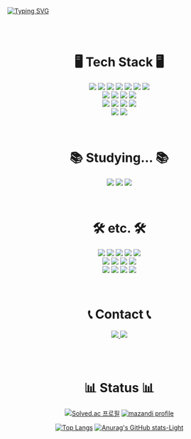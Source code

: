 <!--
**A1ueo/A1ueo** is a ✨ _special_ ✨ repository because its `README.md` (this file) appears on your GitHub profile.

Here are some ideas to get you started:

- 🔭 I’m currently working on ...
- 🌱 I’m currently learning ...
- 👯 I’m looking to collaborate on ...
- 🤔 I’m looking for help with ...
- 💬 Ask me about ...
- 📫 How to reach me: ...
- 😄 Pronouns: ...
- ⚡ Fun fact: ...
-->

<!--
  <img src="https://img.shields.io/badge/Made%20with-Markdown-1f425f.svg" />
-->

[![Typing SVG](https://readme-typing-svg.demolab.com?font=Fira+Code&size=100&center=true&vCenter=true&multiline=true&width=1000&height=300&lines=Computer+Science;%26+Engineering)](https://github.com/A1ueo)

<br>
<br>

<div align=center>
  <h1>🖥 Tech Stack 🖥</h1>
  <div>
    <div>
      <img src="https://img.shields.io/badge/C-A8B9CC?style=for-the-badge&logo=c&logoColor=white" />
      <img src="https://img.shields.io/badge/C%2B%2B-00599C?style=for-the-badge&logo=c%2B%2B&logoColor=white" />
      <img src="https://img.shields.io/badge/Python-3776AB?style=for-the-badge&logo=python&logoColor=white" />
      <img src="https://img.shields.io/badge/Java-ED8B00?style=for-the-badge&logo=openjdk&logoColor=white" />
      <img src="https://img.shields.io/badge/HTML5-E34F26?style=for-the-badge&logo=html5&logoColor=white" />
      <img src="https://img.shields.io/badge/CSS3-1572B6?style=for-the-badge&logo=css3&logoColor=white" />
      <img src="https://img.shields.io/badge/JavaScript-F7DF1E?style=for-the-badge&logo=JavaScript&logoColor=black" />
    </div>
    <div>
      <img src="https://img.shields.io/badge/NumPy-013243?style=for-the-badge&logo=numpy&logoColor=white" />
      <img src="https://img.shields.io/badge/pandas-150458?style=for-the-badge&logo=pandas&logoColor=white" />
      <img src="https://img.shields.io/badge/Bootstrap-7952B3?style=for-the-badge&logo=bootstrap&logoColor=white" />
      <img src="https://img.shields.io/badge/jQuery-0769AD?style=for-the-badge&logo=jquery&logoColor=white" />
    </div>
    <div>
      <img src="https://img.shields.io/badge/TensorFlow-FF6F00?style=for-the-badge&logo=tensorflow&logoColor=white" />
      <img src="https://img.shields.io/badge/Elastic_Search-005571?style=for-the-badge&logo=elasticsearch&logoColor=white" />
      <img src="https://img.shields.io/badge/Selenium-43B02A?style=for-the-badge&logo=selenium&logoColor=white" />
      <img src="https://img.shields.io/badge/DeepL-0F2B46?style=for-the-badge&logo=deepl&logoColor=white" />
    </div>
    <div>
      <img src="https://img.shields.io/badge/jsDelivr-E84D3D?style=for-the-badge&logo=jsdelivr&logoColor=white" />
      <img src="https://img.shields.io/badge/Google_Fonts-4285F4?style=for-the-badge&logo=googlefonts&logoColor=white" />
    </div>
  </div>

  <br>
  <br>
  
  <h1>📚 Studying... 📚</h1>
  <div>
    <img src="https://img.shields.io/badge/MySQL-4479A1?style=for-the-badge&logo=mysql&logoColor=white" />
    <img src="https://img.shields.io/badge/Spring-6DB33F?style=for-the-badge&logo=spring&logoColor=white" />
    <img src="https://img.shields.io/badge/Spring%20Boot-6DB33F?style=for-the-badge&logo=springboot&logoColor=white" />
  </div>
  
  <br>
  <br>
  
  <h1>🛠 etc. 🛠</h1>
    <div>
      <div>
        <img src="https://img.shields.io/badge/VSCode-007ACC?style=for-the-badge&logo=visual%20studio%20code&logoColor=white" />
        <!--
        <img src="https://img.shields.io/badge/VSCodium-2F80ED?style=for-the-badge&logo=vscodium&logoColor=white" />
        -->
        <img src="https://img.shields.io/badge/Anaconda-44A833?style=for-the-badge&logo=anaconda&logoColor=white" />
        <img src="https://img.shields.io/badge/Jupyter-F37626?style=for-the-badge&logo=jupyter&logoColor=white" />
        <img src="https://img.shields.io/badge/Spyder_IDE-8C0000?style=for-the-badge&logo=spyderide&logoColor=white" />
        <img src="https://img.shields.io/badge/Eclipse-2C2255?style=for-the-badge&logo=eclipse&logoColor=white" />
      </div>
      <div>
        <img src="https://img.shields.io/badge/Git-F05032?style=for-the-badge&logo=git&logoColor=white" />
        <img src="https://img.shields.io/badge/Linux-FCC624?style=for-the-badge&logo=linux&logoColor=black" />
        <img src="https://img.shields.io/badge/Ubuntu-E95420?style=for-the-badge&logo=ubuntu&logoColor=white" />
        <img src="https://img.shields.io/badge/WSL-0a97f5?style=for-the-badge&logo=linux&logoColor=white" />
      </div>
      <div>
        <img src="https://img.shields.io/badge/FFmpeg-007808?style=for-the-badge&logo=ffmpeg&logoColor=white" />
        <img src="https://img.shields.io/badge/GIMP-8C8073?style=for-the-badge&logo=gimp&logoColor=white" />
        <img src="https://img.shields.io/badge/DaVinci_Resolve-233A51?style=for-the-badge&logo=davinciresolve&logoColor=white" />
        <img src="https://img.shields.io/badge/FontForge-F2712B?style=for-the-badge&logo=fontforge&logoColor=white" />
      </div>
    </div>
  
  <br>
  <br>

  <h1>📞 Contact 📞</h1>
  <div>
    <a href="https://github.com/A1ueo">
      <img src="https://img.shields.io/badge/GitHub-181717?style=for-the-badge&logo=github&logoColor=white" />
    </a>
    <a href="https://www.discord.com/users/233140151037984770">
      <img src="https://img.shields.io/badge/Discord-5865F2?style=for-the-badge&logo=discord&logoColor=white" />
    </a>
  </div>

  <br>
  <br>
  <br>
  
  <h1>📊 Status 📊</h1>
  
  [![Solved.ac 프로필](http://mazassumnida.wtf/api/v2/generate_badge?boj=ssj123)](https://solved.ac/profile/ssj123)
  [![mazandi profile](http://mazandi.herokuapp.com/api?handle=ssj123&theme=cold)](https://solved.ac/profile/ssj123)

  [![Top Langs](https://github-readme-stats.vercel.app/api/top-langs/?username=A1ueo&layout=donut)](https://github.com/A1ueo)
  [![Anurag's GitHub stats-Light](https://github-readme-stats.vercel.app/api?username=A1ueo&show_icons=true&theme=default#gh-light-mode-only)](https://github.com/A1ueo)

  
  
  <!--
    [![Solved.ac 프로필](http://mazassumnida.wtf/api/mini/generate_badge?boj=ssj123)](https://solved.ac/profile/ssj123)
  -->
</div>
